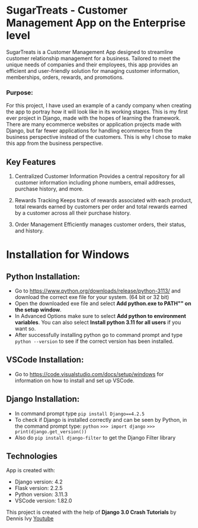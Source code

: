 # SugarTreats - Customer Management App on the Enterprise level
SugarTreats is a Customer Management App designed to streamline customer relationship management for a business. Tailored to meet the unique needs of companies and their employees, this app provides an efficient and user-friendly solution for managing customer information, memberships, orders, rewards, and promotions.

### Purpose:
For this project, I have used an example of a candy company when creating the app to portray how it will look like in its working stages. This is my first ever project in Django, made with the hopes of learning the framework. There are many ecommerce websites or application projects made with Django, but far fewer applications for handling ecommerce from the business perspective instead of the customers. This is why I chose to make this app from the business perspective.

## Key Features
1. Centralized Customer Information
Provides a central repository for all customer information including phone numbers, email addresses, purchase history, and more.

2. Rewards Tracking
Keeps track of rewards associated with each product, total rewards earned by customers per order and total rewards earned by a customer across all their purchase history.

3. Order Management
Efficiently manages customer orders, their status, and history.

# Installation for Windows
## Python Installation:
* Go to https://www.python.org/downloads/release/python-3113/ and download the correct exe file for your system. (64 bit or 32 bit)
* Open the downloaded exe file and select **Add python.exe to PATH"" on the setup window**.
* In Advanced Options make sure to select **Add python to environment variables**. You can also select **Install python 3.11 for all users** if you want so.
* After successfully installing python go to command prompt and type ``` python --version ``` to see if the correct version has been installed.

## VSCode Installation:
* Go to https://code.visualstudio.com/docs/setup/windows for information on how to install and set up VSCode.

## Django Installation:
* In command prompt type ``` pip install Django==4.2.5 ```
* To check if Django is installed correctly and can be seen by Python, in the command prompt type: 
```python```
```>>> import django```
```>>> print(django.get_version())```
* Also do ```pip install django-filter``` to get the Django Filter library

## Technologies
App is created with:
* Django version: 4.2
* Flask version: 2.2.5
* Python version: 3.11.3
* VSCode version: 1.82.0

This project is created with the help of **Django 3.0 Crash Tutorials** by Dennis Ivy
[Youtube](https://www.youtube.com/watch?v=xv_bwpA_aEA&t=28s&ab_channel=DennisIvy)